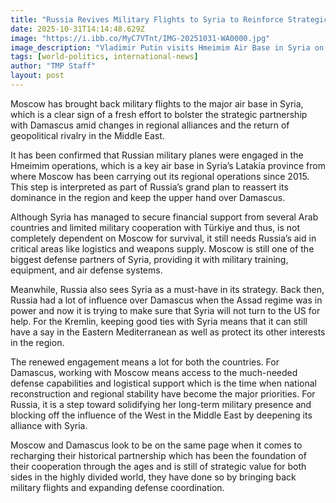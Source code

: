 ```yaml
---
title: "Russia Revives Military Flights to Syria to Reinforce Strategic Ties with Damascus"
date: 2025-10-31T14:14:48.629Z
image: "https://i.ibb.co/MyC7VTnt/IMG-20251031-WA0000.jpg"
image_description: "Vladimir Putin visits Hmeimim Air Base in Syria on 11 September 2017 [Kremlin.ru]"
tags: [world-politics, international-news]
author: "TMP Staff"
layout: post
---
```


Moscow‍‌‍‍‌‍‌‍‍‌ has brought back military flights to the major air base in Syria, which is a clear sign of a fresh effort to bolster the strategic partnership with Damascus amid changes in regional alliances and the return of geopolitical rivalry in the Middle East.

It has been confirmed that Russian military planes were engaged in the Hmeimim operations, which is a key air base in Syria’s Latakia province from where Moscow has been carrying out its regional operations since 2015. This step is interpreted as part of Russia’s grand plan to reassert its dominance in the region and keep the upper hand over Damascus.

Although Syria has managed to secure financial support from several Arab countries and limited military cooperation with Türkiye and thus, is not completely dependent on Moscow for survival, it still needs Russia’s aid in critical areas like logistics and weapons supply. Moscow is still one of the biggest defense partners of Syria, providing it with military training, equipment, and air defense systems.

Meanwhile, Russia also sees Syria as a must-have in its strategy. Back then, Russia had a lot of influence over Damascus when the Assad regime was in power and now it is trying to make sure that Syria will not turn to the US for help. For the Kremlin, keeping good ties with Syria means that it can still have a say in the Eastern Mediterranean as well as protect its other interests in the region.

The renewed engagement means a lot for both the countries. For Damascus, working with Moscow means access to the much-needed defense capabilities and logistical support which is the time when national reconstruction and regional stability have become the major priorities. For Russia, it is a step toward solidifying her long-term military presence and blocking off the influence of the West in the Middle East by deepening its alliance with Syria.

Moscow and Damascus look to be on the same page when it comes to recharging their historical partnership which has been the foundation of their cooperation through the ages and is still of strategic value for both sides in the highly divided world, they have done so by bringing back military flights and expanding defense ‍‌‍‍‌‍‌‍‍‌coordination.

